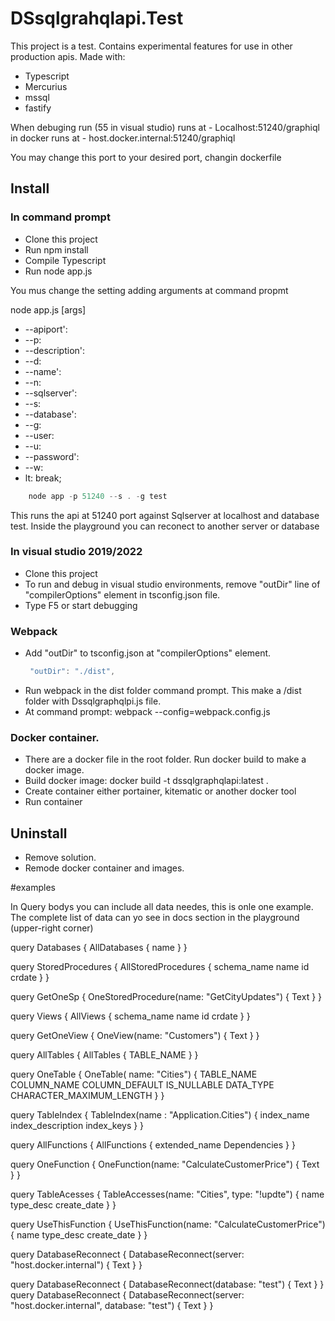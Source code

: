 # DSsqlgrahqlapi.Test

This project is a test.
Contains experimental features for use in other production apis.
Made with:
 - Typescript
 - Mercurius
 - mssql
 - fastify

When debuging run (55 in visual studio) runs at 
    - Localhost:51240/graphiql
in docker runs at
    - host.docker.internal:51240/graphiql

You may change this port to your desired port, changin dockerfile
    
## Install

### In command prompt

- Clone this project
- Run npm install
- Compile Typescript
- Run node app.js

You mus change the setting adding arguments at command propmt

   node app.js [args]

- --apiport':
- --p:             
- --description':
- --d: 
- --name':
- --n:
- --sqlserver':
- --s:
- --database':
- --g:
- --user:
- --u: 
- --password':
- --w:
- lt: break;
            
```javascript
    node app -p 51240 --s . -g test
```

This runs the api at 51240 port against Sqlserver at localhost and database test.
Inside the playground you can reconect to another server or database

### In visual studio 2019/2022

- Clone this project
- To run and debug in visual studio environments, remove "outDir" line of "compilerOptions" element in tsconfig.json file.
- Type F5 or start debugging


### Webpack

- Add "outDir" to tsconfig.json at "compilerOptions" element.   
   ```javascript
    "outDir": "./dist",
   ```
- Run webpack in the dist folder command prompt. This make a /dist folder with Dssqlgraphqlpi.js file.
- At command prompt: webpack --config=webpack.config.js

### Docker container.

- There are a docker file in the root folder. Run docker build to make a docker image. 
- Build docker image: docker build -t dssqlgraphqlapi:latest .
- Create container either portainer, kitematic or another docker tool
- Run container

## Uninstall

- Remove solution.
- Remode docker container and images.


#examples

In Query bodys you can include all data needes, this is onle one example.
The complete list of data can yo see in docs section in the playground (upper-right corner)


query Databases {
  AllDatabases {
    name
  }
}

query StoredProcedures {
	AllStoredProcedures {
    schema_name
    name
    id
    crdate
  }
}

query GetOneSp {
  OneStoredProcedure(name: "GetCityUpdates") {
    Text
  }
}

query Views {
	AllViews {
    schema_name
    name
    id
    crdate
  }
}

query GetOneView {
  OneView(name: "Customers") {
    Text
  }
}


query AllTables {
  AllTables {
    TABLE_NAME
  }
}

query OneTable {
  OneTable( name: "Cities") {
    TABLE_NAME
    COLUMN_NAME
    COLUMN_DEFAULT
    IS_NULLABLE
    DATA_TYPE
    CHARACTER_MAXIMUM_LENGTH
  }
}

query TableIndex {
  TableIndex(name : "Application.Cities") {
    index_name
    index_description
    index_keys
  }
}

query AllFunctions {
  AllFunctions {
     extended_name
    Dependencies
  }
}

query OneFunction {
  OneFunction(name: "CalculateCustomerPrice") {
    Text
  }
}

query TableAcesses {
  TableAccesses(name: "Cities", type: "!updte") {
    name
    type_desc
    create_date
  }
}

query UseThisFunction {
  UseThisFunction(name: "CalculateCustomerPrice") {
    name
    type_desc
    create_date
  }
}

query DatabaseReconnect {
  DatabaseReconnect(server: "host.docker.internal") {
     Text
  }
}

query DatabaseReconnect {
  DatabaseReconnect(database: "test") {
     Text
  }
}
query DatabaseReconnect {
  DatabaseReconnect(server: "host.docker.internal", database: "test") {
     Text
  }
}

